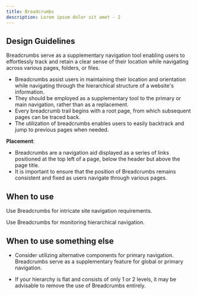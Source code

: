 ```yaml
---
title: Breadcrumbs
description: Lorem ipsum dolor sit amet - 2
---
```

## Design Guidelines

Breadcrumbs serve as a supplementary navigation tool enabling users to effortlessly track and retain a clear sense of their location while navigating across various pages, folders, or files.

* Breadcrumbs assist users in maintaining their location and orientation while navigating through the hierarchical structure of a website's information. 
* They should be employed as a supplementary tool to the primary or main navigation, rather than as a replacement. 
* Every breadcrumb trail begins with a root page, from which subsequent pages can be traced back. 
* The utilization of breadcrumbs enables users to easily backtrack and jump to previous pages when needed.

**Placement**:

* Breadcrumbs are a navigation aid displayed as a series of links positioned at the top left of a page, below the header but above the page title.
* It is important to ensure that the position of Breadcrumbs remains consistent and fixed as users navigate through various pages.

## When to use

Use Breadcrumbs for intricate site navigation requirements.

Use Breadcrumbs for monitoring hierarchical navigation.

## When to use something else

* Consider utilizing alternative components for primary navigation. Breadcrumbs serve as a supplementary feature for global or primary navigation.


* If your hierarchy is flat and consists of only 1 or 2 levels, it may be advisable to remove the use of Breadcrumbs entirely.
